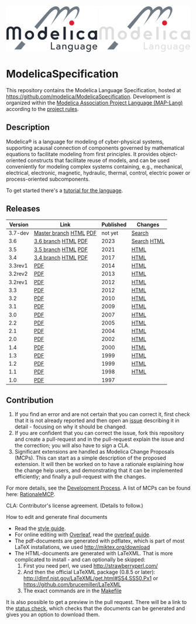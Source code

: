 <img src="https://github.com/modelica/ModelicaSpecification/raw/master/media/Modelica_Language.svg?sanitize=true#gh-light-mode-only" alt="Modelica Language Logo" width="250px"/>
<img src="https://github.com/modelica/ModelicaSpecification/raw/master/media/Modelica_Language_dark.svg?sanitize=true#gh-dark-mode-only" alt="Modelica Language Logo" width="250px"/>

# ModelicaSpecification
This repository contains the Modelica Language Specification, hosted at https://github.com/modelica/ModelicaSpecification.
Development is organized within the [Modelica Association Project Language (MAP-Lang)](https://modelica.org/projects) according to the [project rules](https://github.com/modelica/MAP-Lang_ProjectRules/blob/main/MAP-Lang-ProjectRules.md).

## Description

Modelica® is a language for modeling of cyber-physical systems, supporting acausal connection of components governed by mathematical equations to facilitate modeling from first principles.
It provides object-oriented constructs that facilitate reuse of models, and can be used conveniently for modeling complex systems containing, e.g., mechanical, electrical, electronic, magnetic, hydraulic, thermal, control, electric power or process-oriented subcomponents.

To get started there's a [tutorial for the language](Tutorial.md).

## Releases

Version | Link                                                              | Published | Changes |
------- | ----------------------------------------------------------------- | --------| ---|
3.7-dev | [Master branch](https://github.com/modelica/ModelicaSpecification/tree/master) [HTML](https://specification.modelica.org/master/) [PDF](https://specification.modelica.org/master/MLS.pdf)| not yet | [Search](https://github.com/modelica/ModelicaSpecification/issues?q=label%3AM37+is%3Aclosed) |
3.6 | [3.6 branch](https://github.com/modelica/ModelicaSpecification/tree/maint/3.6) [HTML](https://specification.modelica.org/maint/3.6/MLS.html) [PDF](https://specification.modelica.org/maint/3.6/MLS.pdf)| 2023 | [Search](https://github.com/modelica/ModelicaSpecification/issues?q=label%3AM36+is%3Aclosed) [HTML](https://specification.modelica.org/maint/3.6/modelica-revision-history.html#modelica-3-6) |
3.5 | [3.5 branch](https://github.com/modelica/ModelicaSpecification/tree/maint/3.5) [HTML](https://specification.modelica.org/maint/3.5/MLS.html) [PDF](https://specification.modelica.org/maint/3.5/MLS.pdf)| 2021 | [HTML](https://specification.modelica.org/maint/3.6/modelica-revision-history.html#modelica-3-5) |
3.4     | [3.4 branch](https://github.com/modelica/ModelicaSpecification/tree/maint/3.4) [HTML](https://specification.modelica.org/maint/3.4/MLS.html) [PDF](https://modelica.org/documents/ModelicaSpec34.pdf)          | 2017    | [HTML](https://specification.modelica.org/maint/3.6/modelica-revision-history.html#modelica-3-4) |
3.3rev1 | [PDF](https://modelica.org/documents/ModelicaSpec33Revision1.pdf) | 2014    | [HTML](https://specification.modelica.org/maint/3.6/modelica-revision-history.html#modelica-3-3-revision-1) |
3.2rev2 | [PDF](https://modelica.org/documents/ModelicaSpec32Revision2.pdf) | 2013    | [HTML](https://specification.modelica.org/maint/3.6/modelica-revision-history.html#modelica-3-2-revision-2) |
3.2rev1 | [PDF](https://modelica.org/documents/ModelicaSpec32Revision1.pdf) | 2012    | [HTML](https://specification.modelica.org/maint/3.6/modelica-revision-history.html#modelica-3-2-revision-1) |
3.3     | [PDF](https://modelica.org/documents/ModelicaSpec33.pdf)          | 2012    | [HTML](https://specification.modelica.org/maint/3.6/modelica-revision-history.html#modelica-3-3) |
3.2     | [PDF](https://modelica.org/documents/ModelicaSpec32.pdf)          | 2010    | [HTML](https://specification.modelica.org/maint/3.6/modelica-revision-history.html#modelica-3-2) |
3.1     | [PDF](https://modelica.org/documents/ModelicaSpec31.pdf)          | 2009    | [HTML](https://specification.modelica.org/maint/3.6/modelica-revision-history.html#modelica-3-1) |
3.0     | [PDF](https://modelica.org/documents/ModelicaSpec30.pdf)          | 2007    | [HTML](https://specification.modelica.org/maint/3.6/modelica-revision-history.html#modelica-3-0) |
2.2     | [PDF](https://modelica.org/documents/ModelicaSpec22.pdf)          | 2005    | [HTML](https://specification.modelica.org/maint/3.6/modelica-revision-history.html#modelica-2-2) |
2.1     | [PDF](https://modelica.org/documents/ModelicaSpec21.pdf)          | 2004    | [HTML](https://specification.modelica.org/maint/3.6/modelica-revision-history.html#modelica-2-1) |
2.0     | [PDF](https://modelica.org/documents/ModelicaSpec20.pdf)          | 2002    | [HTML](https://specification.modelica.org/maint/3.6/modelica-revision-history.html#modelica-2-0) |
1.4     | [PDF](https://modelica.org/documents/ModelicaSpec14.pdf)          | 2000    | [HTML](https://specification.modelica.org/maint/3.6/modelica-revision-history.html#modelica-1-4) |
1.3     | [PDF](https://modelica.org/documents/ModelicaSpec13norev.pdf)     | 1999    | [HTML](https://specification.modelica.org/maint/3.6/modelica-revision-history.html#modelica-1-3) |
1.2     | [PDF](https://modelica.org/documents/modelicaspec12norev.pdf)     | 1999    | [HTML](https://specification.modelica.org/maint/3.6/modelica-revision-history.html#modelica-1-2) |
1.1     | [PDF](https://modelica.org/documents/ModelicaSpec11.pdf)          | 1998    | [HTML](https://specification.modelica.org/maint/3.6/modelica-revision-history.html#modelica-1-1) |
1.0     | [PDF](https://modelica.org/documents/Modelica1.pdf)               | 1997    | |

## Contribution
1. If you find an error and are not certain that you can correct it, first check that it is not already reported and then open an [issue](https://github.com/modelica/ModelicaSpecification/issues) describing it in detail - focusing on why it should be changed.
2. If you are confident that you can correct the issue, fork this repository and create a pull-request and in the pull-request explain the issue and the correction; you will also have to sign a CLA.
3. Significant extensions are handled as Modelica Change Proposals (MCPs). This can start as a simple description of the proposed extension. It will then be worked on to have a rationale explaining how the change help users, and demonstrating that it can be implemented efficiently; and finally a pull-request with the changes.

For more details, see the [Development Process](https://github.com/modelica/ModelicaSpecification/blob/master/RationaleMCP/DevelopmentProcess.md).
A list of MCPs can be found here: [RationaleMCP](https://github.com/modelica/ModelicaSpecification/tree/master/RationaleMCP).

CLA: Contributor's license agreement. (Details to follow.)

How to edit and generate final documents
* Read the [style guide](styleguide.md).
* For online editing with [Overleaf](https://www.overleaf.com/), read the [overleaf guide](overleaf_guide.md).
* The pdf-documents are generated with pdflatex, which is part of most LaTeX installations, we used http://miktex.org/download
* The HTML-documents are generated with LaTeXML. That is more complicated to install - and can optionally be skipped:
  1. First you need perl, we used http://strawberryperl.com/
  2. And then the official LaTeXML package (0.8.5 or later): http://dlmf.nist.gov/LaTeXML/get.html#SS4.SSS0.Px1 or https://github.com/brucemiller/LaTeXML
  3. The exact commands are in the [Makefile](./Makefile)

It is also possible to get a preview in the pull request.
There will be a link to the [status check](https://test.openmodelica.org/jenkins/job/ModelicaAssociation/job/ModelicaSpecification/view/change-requests/), which checks that the documents can be generated and gives you an option to download them.
